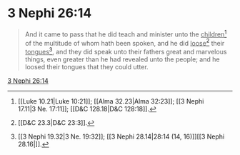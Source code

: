 # 3 Nephi 26:14

> And it came to pass that he did teach and minister unto the <u>children</u>[^a] of the multitude of whom hath been spoken, and he did <u>loose</u>[^b] their <u>tongues</u>[^c], and they did speak unto their fathers great and marvelous things, even greater than he had revealed unto the people; and he loosed their tongues that they could utter.

[3 Nephi 26:14](https://www.churchofjesuschrist.org/study/scriptures/bofm/3-ne/26?lang=eng&id=p14#p14)


[^a]: [[Luke 10.21|Luke 10:21]]; [[Alma 32.23|Alma 32:23]]; [[3 Nephi 17.11|3 Ne. 17:11]]; [[D&C 128.18|D&C 128:18]].  
[^b]: [[D&C 23.3|D&C 23:3]].  
[^c]: [[3 Nephi 19.32|3 Ne. 19:32]]; [[3 Nephi 28.14|28:14 (14, 16)]][[3 Nephi 28.16|]].  
